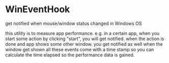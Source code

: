 # WinEventHook
get notified when mouse/window status changed in Windows OS

this utility is to measure app performance.
e.g. in a certain app, when you start some action by clicking "start", you will get notified. 
when the action is done and app shows some other window. you get notified as well when the window get shown
all these events come with a time stamp so you can calculate the time elapsed so the performance data is gained.
